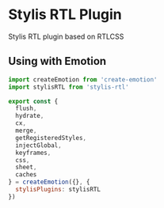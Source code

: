 # Stylis RTL Plugin

Stylis RTL plugin based on RTLCSS

## Using with Emotion

```javascript
import createEmotion from 'create-emotion'
import stylisRTL from 'stylis-rtl'

export const {
  flush,
  hydrate,
  cx,
  merge,
  getRegisteredStyles,
  injectGlobal,
  keyframes,
  css,
  sheet,
  caches
} = createEmotion({}, {
  stylisPlugins: stylisRTL
})
```
